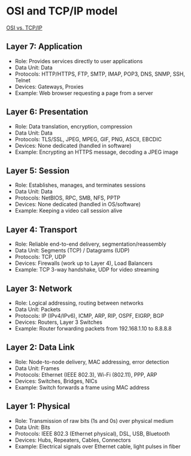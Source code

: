 # OSI and TCP/IP model

[OSI vs. TCP/IP](https://www.researchgate.net/figure/The-logical-mapping-between-OSI-basic-reference-model-and-the-TCP-IP-stack_fig2_327483011)

Layer 7: Application
-----------------------------------------------------
- Role: Provides services directly to user applications
- Data Unit: Data
- Protocols: HTTP/HTTPS, FTP, SMTP, IMAP, POP3, DNS, SNMP, SSH, Telnet
- Devices: Gateways, Proxies
- Example: Web browser requesting a page from a server

Layer 6: Presentation
-----------------------------------------------------
- Role: Data translation, encryption, compression
- Data Unit: Data
- Protocols: TLS/SSL, JPEG, MPEG, GIF, PNG, ASCII, EBCDIC
- Devices: None dedicated (handled in software)
- Example: Encrypting an HTTPS message, decoding a JPEG image

Layer 5: Session
-----------------------------------------------------
- Role: Establishes, manages, and terminates sessions
- Data Unit: Data
- Protocols: NetBIOS, RPC, SMB, NFS, PPTP
- Devices: None dedicated (handled in OS/software)
- Example: Keeping a video call session alive

Layer 4: Transport
-----------------------------------------------------
- Role: Reliable end-to-end delivery, segmentation/reassembly
- Data Unit: Segments (TCP) / Datagrams (UDP)
- Protocols: TCP, UDP
- Devices: Firewalls (work up to Layer 4), Load Balancers
- Example: TCP 3-way handshake, UDP for video streaming

Layer 3: Network
-----------------------------------------------------
- Role: Logical addressing, routing between networks
- Data Unit: Packets
- Protocols: IP (IPv4/IPv6), ICMP, ARP, RIP, OSPF, EIGRP, BGP
- Devices: Routers, Layer 3 Switches
- Example: Router forwarding packets from 192.168.1.10 to 8.8.8.8

Layer 2: Data Link
-----------------------------------------------------
- Role: Node-to-node delivery, MAC addressing, error detection
- Data Unit: Frames
- Protocols: Ethernet (IEEE 802.3), Wi-Fi (802.11), PPP, ARP
- Devices: Switches, Bridges, NICs
- Example: Switch forwards a frame using MAC address

Layer 1: Physical
-----------------------------------------------------
- Role: Transmission of raw bits (1s and 0s) over physical medium
- Data Unit: Bits
- Protocols: IEEE 802.3 (Ethernet physical), DSL, USB, Bluetooth
- Devices: Hubs, Repeaters, Cables, Connectors
- Example: Electrical signals over Ethernet cable, light pulses in fiber

